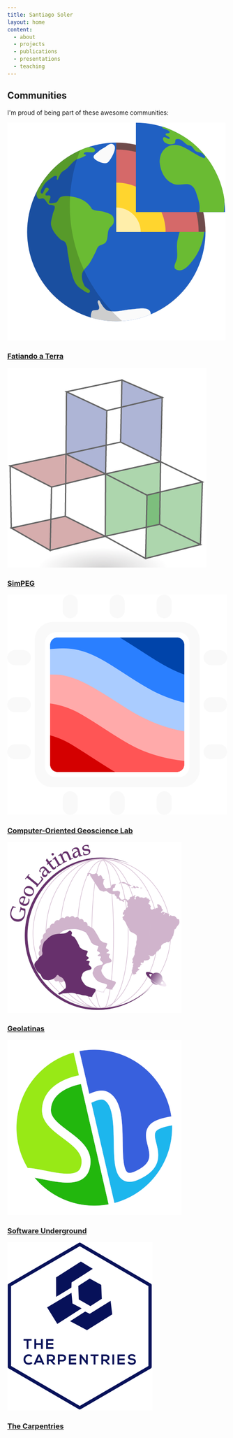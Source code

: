 ```yaml
---
title: Santiago Soler
layout: home
content:
  - about
  - projects
  - publications
  - presentations
  - teaching
---
```


<section>
<h2>Communities</h2>

<p>
I'm proud of being part of these awesome communities:
</p>

<div class="row justify-content-center mt-5">
    <div class="col-xl-3 col-lg-4 col-md-6 community">
        <a href="https://www.fatiando.org">
            <img
                src="images/logos/fatiando-logo.png"
                alt="Logo of Fatiando a Terra"
            >
            <h3>Fatiando a Terra</h3>
        </a>
    </div>
    <div class="col-xl-3 col-lg-4 col-md-6 community">
        <a href="https://simpeg.xyz">
            <img
                class="community-logo"
                src="images/logos/simpeg.png"
                alt="Logo of SimPEG"
            >
            <h3>SimPEG</h3>
        </a>
    </div>
    <div class="col-xl-3 col-lg-4 col-md-6 community">
        <a href="https://www.compgeolab.org">
            <img
                src="images/logos/compgeolab-light.png"
                alt="Logo of the Computer-Oriented Geoscience Lab"
            >
            <h3>Computer-Oriented Geoscience Lab</h3>
        </a>
    </div>
    <div class="col-xl-3 col-lg-4 col-md-6 community">
        <a href="https://geolatinas.weebly.com/">
            <img
                class="community-logo"
                src="images/logos/geolatinas-logo-overlay.png"
                alt="Logo of Geolatinas"
            >
            <h3>Geolatinas</h3>
        </a>
    </div>
    <div class="col-xl-3 col-lg-4 col-md-6 community">
        <a href="https://softwareunderground.org/">
            <img
                class="community-logo"
                src="images/logos/swung.png"
                alt="Logo of Software Underground"
            >
            <h3>Software Underground</h3>
        </a>
    </div>
    <div class="col-xl-3 col-lg-4 col-md-6 community">
        <a href="https://carpentries.org/">
            <img
                class="community-logo"
                src="images/logos/carpentries-hex-white.svg"
                alt="Logo of The Carpentries"
            >
            <h3>The Carpentries</h3>
        </a>
    </div>
</div>
</section>
